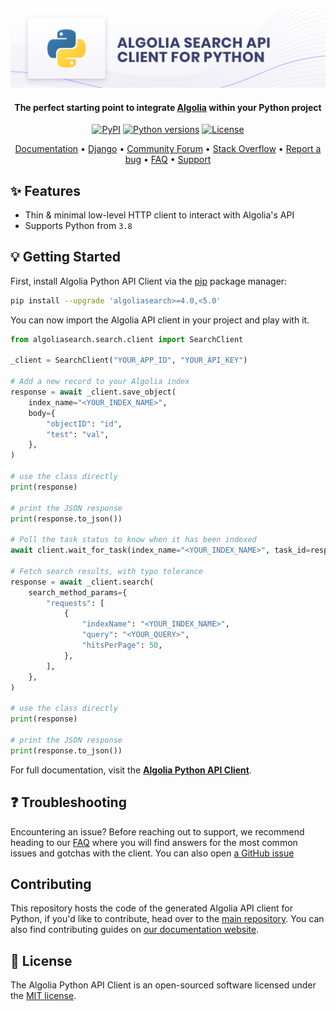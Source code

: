<p align="center">
  <a href="https://www.algolia.com">
    <img alt="Algolia for Python" src="https://raw.githubusercontent.com/algolia/algoliasearch-client-common/master/banners/python.png" >
  </a>

  <h4 align="center">The perfect starting point to integrate <a href="https://algolia.com" target="_blank">Algolia</a> within your Python project</h4>

  <p align="center">
    <a href="https://pypi.org/project/algoliasearch"><img src="https://img.shields.io/pypi/v/algoliasearch.svg" alt="PyPI"></img></a>
    <a href="https://pypi.org/project/algoliasearch"><img src="https://img.shields.io/badge/python-3.8|3.9|3.10|3.11|3.12-blue" alt="Python versions"></img></a>
    <a href="https://pypi.org/project/algoliasearch"><img src="https://img.shields.io/pypi/l/ansicolortags.svg" alt="License"></a>
  </p>
</p>

<p align="center">
  <a href="https://www.algolia.com/doc/libraries/python/" target="_blank">Documentation</a>  •
  <a href="https://github.com/algolia/algoliasearch-django" target="_blank">Django</a>  •
  <a href="https://discourse.algolia.com" target="_blank">Community Forum</a>  •
  <a href="http://stackoverflow.com/questions/tagged/algolia" target="_blank">Stack Overflow</a>  •
  <a href="https://github.com/algolia/algoliasearch-client-python/issues" target="_blank">Report a bug</a>  •
  <a href="https://www.algolia.com/doc/api-client/troubleshooting/faq/python/" target="_blank">FAQ</a>  •
  <a href="https://alg.li/support" target="_blank">Support</a>
</p>

## ✨ Features

- Thin & minimal low-level HTTP client to interact with Algolia's API
- Supports Python from `3.8`

## 💡 Getting Started

First, install Algolia Python API Client via the [pip](https://pip.pypa.io/en/stable/installing) package manager:

```bash
pip install --upgrade 'algoliasearch>=4.0,<5.0'
```

You can now import the Algolia API client in your project and play with it.

```py
from algoliasearch.search.client import SearchClient

_client = SearchClient("YOUR_APP_ID", "YOUR_API_KEY")

# Add a new record to your Algolia index
response = await _client.save_object(
    index_name="<YOUR_INDEX_NAME>",
    body={
        "objectID": "id",
        "test": "val",
    },
)

# use the class directly
print(response)

# print the JSON response
print(response.to_json())

# Poll the task status to know when it has been indexed
await client.wait_for_task(index_name="<YOUR_INDEX_NAME>", task_id=response.task_id)

# Fetch search results, with typo tolerance
response = await _client.search(
    search_method_params={
        "requests": [
            {
                "indexName": "<YOUR_INDEX_NAME>",
                "query": "<YOUR_QUERY>",
                "hitsPerPage": 50,
            },
        ],
    },
)

# use the class directly
print(response)

# print the JSON response
print(response.to_json())
```

For full documentation, visit the **[Algolia Python API Client](https://www.algolia.com/doc/libraries/python/)**.

## ❓ Troubleshooting

Encountering an issue? Before reaching out to support, we recommend heading to our [FAQ](https://www.algolia.com/doc/api-client/troubleshooting/faq/python/) where you will find answers for the most common issues and gotchas with the client. You can also open [a GitHub issue](https://github.com/algolia/api-clients-automation/issues/new?assignees=&labels=&projects=&template=Bug_report.md)

## Contributing

This repository hosts the code of the generated Algolia API client for Python, if you'd like to contribute, head over to the [main repository](https://github.com/algolia/api-clients-automation). You can also find contributing guides on [our documentation website](https://api-clients-automation.netlify.app/docs/introduction).

## 📄 License

The Algolia Python API Client is an open-sourced software licensed under the [MIT license](LICENSE).
